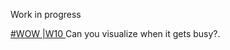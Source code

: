 Work in progress

[#WOW |W10 ](https://workout-wednesday.com/2024w10tab/) Can you visualize when it gets busy?.
